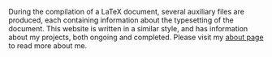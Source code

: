 During the compilation of a <span class="latex">L<span>a</span>T<span>e</span>X</span> document, several auxiliary files are produced, each containing information about the typesetting of the document. This website is written in a similar style, and has information about my projects, both ongoing and completed. Please visit my <a href="about">about page</a> to read more about me.
